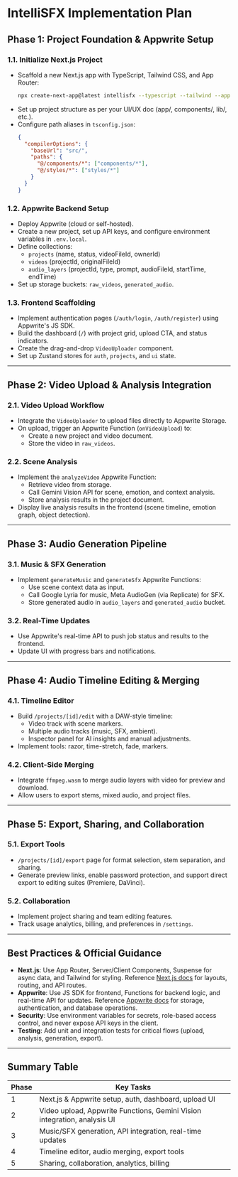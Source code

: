 # IntelliSFX Implementation Plan

## Phase 1: Project Foundation & Appwrite Setup

### 1.1. Initialize Next.js Project
- Scaffold a new Next.js app with TypeScript, Tailwind CSS, and App Router:
  ```bash
  npx create-next-app@latest intellisfx --typescript --tailwind --app
  ```
- Set up project structure as per your UI/UX doc (app/, components/, lib/, etc.).
- Configure path aliases in `tsconfig.json`:
  ```json
  {
    "compilerOptions": {
      "baseUrl": "src/",
      "paths": {
        "@/components/*": ["components/*"],
        "@/styles/*": ["styles/*"]
      }
    }
  }
  ```

### 1.2. Appwrite Backend Setup
- Deploy Appwrite (cloud or self-hosted).
- Create a new project, set up API keys, and configure environment variables in `.env.local`.
- Define collections:
  - `projects` (name, status, videoFileId, ownerId)
  - `videos` (projectId, originalFileId)
  - `audio_layers` (projectId, type, prompt, audioFileId, startTime, endTime)
- Set up storage buckets: `raw_videos`, `generated_audio`.

### 1.3. Frontend Scaffolding
- Implement authentication pages (`/auth/login`, `/auth/register`) using Appwrite's JS SDK.
- Build the dashboard (`/`) with project grid, upload CTA, and status indicators.
- Create the drag-and-drop `VideoUploader` component.
- Set up Zustand stores for `auth`, `projects`, and `ui` state.

---

## Phase 2: Video Upload & Analysis Integration

### 2.1. Video Upload Workflow
- Integrate the `VideoUploader` to upload files directly to Appwrite Storage.
- On upload, trigger an Appwrite Function (`onVideoUpload`) to:
  - Create a new project and video document.
  - Store the video in `raw_videos`.

### 2.2. Scene Analysis
- Implement the `analyzeVideo` Appwrite Function:
  - Retrieve video from storage.
  - Call Gemini Vision API for scene, emotion, and context analysis.
  - Store analysis results in the project document.
- Display live analysis results in the frontend (scene timeline, emotion graph, object detection).

---

## Phase 3: Audio Generation Pipeline

### 3.1. Music & SFX Generation
- Implement `generateMusic` and `generateSfx` Appwrite Functions:
  - Use scene context data as input.
  - Call Google Lyria for music, Meta AudioGen (via Replicate) for SFX.
  - Store generated audio in `audio_layers` and `generated_audio` bucket.

### 3.2. Real-Time Updates
- Use Appwrite's real-time API to push job status and results to the frontend.
- Update UI with progress bars and notifications.

---

## Phase 4: Audio Timeline Editing & Merging

### 4.1. Timeline Editor
- Build `/projects/[id]/edit` with a DAW-style timeline:
  - Video track with scene markers.
  - Multiple audio tracks (music, SFX, ambient).
  - Inspector panel for AI insights and manual adjustments.
- Implement tools: razor, time-stretch, fade, markers.

### 4.2. Client-Side Merging
- Integrate `ffmpeg.wasm` to merge audio layers with video for preview and download.
- Allow users to export stems, mixed audio, and project files.

---

## Phase 5: Export, Sharing, and Collaboration

### 5.1. Export Tools
- `/projects/[id]/export` page for format selection, stem separation, and sharing.
- Generate preview links, enable password protection, and support direct export to editing suites (Premiere, DaVinci).

### 5.2. Collaboration
- Implement project sharing and team editing features.
- Track usage analytics, billing, and preferences in `/settings`.

---

## Best Practices & Official Guidance

- **Next.js**: Use App Router, Server/Client Components, Suspense for async data, and Tailwind for styling. Reference [Next.js docs](https://nextjs.org/docs) for layouts, routing, and API routes.
- **Appwrite**: Use JS SDK for frontend, Functions for backend logic, and real-time API for updates. Reference [Appwrite docs](https://appwrite.io/docs) for storage, authentication, and database operations.
- **Security**: Use environment variables for secrets, role-based access control, and never expose API keys in the client.
- **Testing**: Add unit and integration tests for critical flows (upload, analysis, generation, export).

---

## Summary Table

| Phase | Key Tasks |
|-------|-----------|
| 1     | Next.js & Appwrite setup, auth, dashboard, upload UI |
| 2     | Video upload, Appwrite Functions, Gemini Vision integration, analysis UI |
| 3     | Music/SFX generation, API integration, real-time updates |
| 4     | Timeline editor, audio merging, export tools |
| 5     | Sharing, collaboration, analytics, billing | 